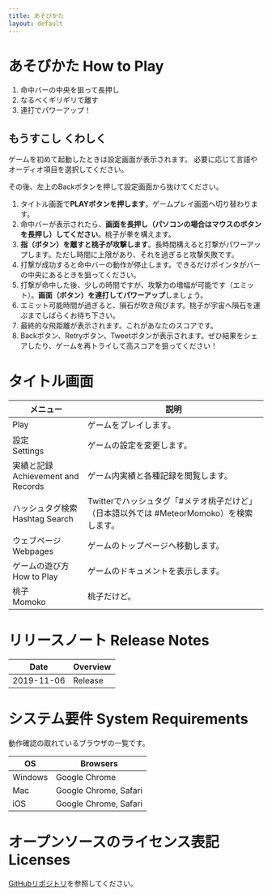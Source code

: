 ```yaml
---
title: あそびかた
layout: default
---
```

# あそびかた How to Play
1. 命中バーの中央を狙って長押し
1. なるべくギリギリで離す
1. 連打でパワーアップ！

## もうすこし くわしく
ゲームを初めて起動したときは設定画面が表示されます。
必要に応じて言語やオーディオ項目を選択してください。

その後、左上のBackボタンを押して設定画面から抜けてください。

1. タイトル画面で**PLAYボタンを押します**。ゲームプレイ画面へ切り替わります。
1. 命中バーが表示されたら、**画面を長押し（パソコンの場合はマウスのボタンを長押し）してください**。桃子が拳を構えます。
1. **指（ボタン）を離すと桃子が攻撃します**。長時間構えると打撃がパワーアップします。ただし時間に上限があり、それを過ぎると攻撃失敗です。
1. 打撃が成功すると命中バーの動作が停止します。できるだけポインタがバーの中央にあるときを狙ってください。
1. 打撃が命中した後、少しの時間ですが、攻撃力の増幅が可能です（エミット）。**画面（ボタン）を連打してパワーアップ**しましょう。
1. エミット可能時間が過ぎると、隕石が吹き飛びます。桃子が宇宙へ隕石を運ぶまでしばらくお待ち下さい。
1. 最終的な飛距離が表示されます。これがあなたのスコアです。
1. Backボタン、Retryボタン、Tweetボタンが表示されます。ぜひ結果をシェアしたり、ゲームを再トライして高スコアを狙ってください！


# タイトル画面

|メニュー|説明
|---|---
|Play|ゲームをプレイします。
|設定<br>Settings|ゲームの設定を変更します。
|実績と記録<br>Achievement and Records|ゲーム内実績と各種記録を閲覧します。
|ハッシュタグ検索<br>Hashtag Search|Twitterでハッシュタグ「#メテオ桃子だけど」（日本語以外では #MeteorMomoko）を検索します。
|ウェブページ<br>Webpages|ゲームのトップページへ移動します。
|ゲームの遊び方<br>How to Play|ゲームのドキュメントを表示します。
|桃子<br>Momoko|桃子だけど。


# リリースノート Release Notes

|Date|Overview
|---|---
|2019-11-06|Release


# システム要件 System Requirements
動作確認の取れているブラウザの一覧です。

|OS|Browsers
|---|---
|Windows|Google Chrome
|Mac|Google Chrome, Safari
|iOS|Google Chrome, Safari


# オープンソースのライセンス表記 Licenses
[GitHubリポジトリ](https://github.com/R-F-D/MeteorStriker)を参照してください。

